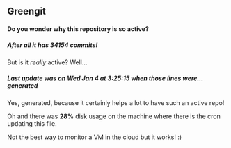 ## Greengit

#### Do you wonder why this repository is so active?

##### After all it has 34154 commits!

But is it *really* active? Well...

##### Last update was on Wed Jan 4 at 3:25:15 when those lines were... generated

Yes, generated, because it certainly helps a lot to have such an active repo!

Oh and there was **28%** disk usage on the machine
where there is the cron updating this file.

Not the best way to monitor a VM in the cloud but it works! :)
